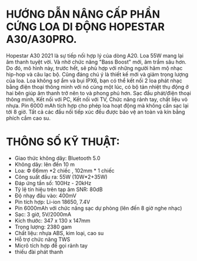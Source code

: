 # HƯỚNG DẪN NÂNG CẤP PHẦN CỨNG LOA DI ĐỘNG HOPESTAR A30/A30PRO.

Hopestar A30 2021 là sự tiếp nối hợp lý của dòng A20. Loa 55W mang lại âm thanh tuyệt vời. Và nhờ chức năng "Bass Boost" mới, âm trầm sâu hơn. Do đó, mô hình này, trước hết, sẽ phù hợp với những người hâm mộ nhạc hip-hop và câu lạc bộ. Cũng đáng chú ý là thiết kế mới và giảm trọng lượng của loa. Loa không sợ ẩm và bụi IPX6, bạn có thể kết nối 2 loa phát nhạc bằng điện thoại thông minh với nó cùng một lúc, có bộ tản nhiệt thụ động ở hai bên giúp âm thanh trở nên to và phong phú hơn. Sạc đầu phát/điện thoại thông minh, Kết nối với PC, Kết nối với TV, Chức năng rảnh tay, chất liệu vỏ nhựa. Pin 6000 mAh tích hợp cho phép loa hoạt động mà không cần sạc lại tới 8 giờ. Tất cả các đầu nối tiếp xúc đều được bảo vệ an toàn và kín bằng phích cắm cao su. 

# THÔNG SỐ KỸ THUẬT:
* Giao thức không dây: Bluetooth 5.0
* Không dây: lên đến 10 m
* Loa: Ф 66mm *2 chiếc , 102mm * 1 chiếc
* Công suất đầu ra: 55W (10W*2+35W)
* Đáp ứng tần số: 100Hz - 20kHz
* Tỷ lệ tín hiệu trên tạp âm SNR: 80dB
* Độ nhạy đầu vào: 400mV
* Pin tích hợp: Li-ion 18650, 7.4V
* Pin 6000mAh với chức năng sạc dự phòng (lên đến 8 giờ nghe nhạc)
* Sạc: 3 giờ, 5V/2000mA
* Kích thước: 347 x 130 x 147mm
* Trọng lượng: 2380 gam
* Chất liệu: nhựa ABS, kim loại, cao su
* Hỗ trợ chức năng TWS
* Micrô tích hợp để gọi rảnh tay
* thiếu đài phát thanh
# 
